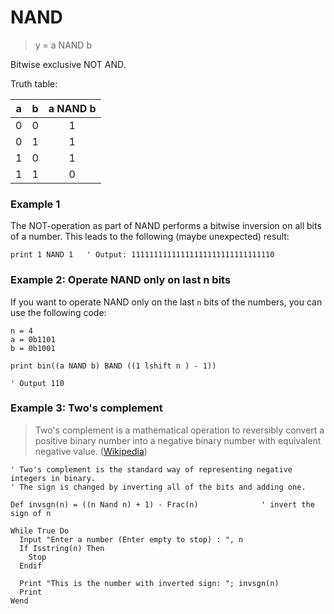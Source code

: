 # NAND

> y = a NAND b

Bitwise exclusive NOT AND.

Truth table:

| a | b | a NAND b |
|:-:|:-:|:--------:|
|0  | 0 | 1        |
|0  | 1 | 1        |
|1  | 0 | 1        |
|1  | 1 | 0        |


### Example 1

The NOT-operation as part of NAND performs a bitwise inversion on all bits of a number. This leads to the following (maybe unexpected) result: 

```
print 1 NAND 1   ' Output: 11111111111111111111111111111110
```

### Example 2: Operate NAND only on last n bits

If you want to operate NAND only on the last `n` bits of the numbers, you can use the following code:

```
n = 4
a = 0b1101
b = 0b1001

print bin((a NAND b) BAND ((1 lshift n ) - 1)) 

' Output 110
```

### Example 3: Two's complement

> Two's complement is a mathematical operation to reversibly convert
> a positive binary number into a negative binary number with equivalent negative value. ([Wikipedia](https://en.wikipedia.org/wiki/Two%27s_complement))

```
' Two's complement is the standard way of representing negative integers in binary. 
' The sign is changed by inverting all of the bits and adding one.

Def invsgn(n) = ((n Nand n) + 1) - Frac(n)              ' invert the sign of n

While True Do
  Input "Enter a number (Enter empty to stop) : ", n
  If Isstring(n) Then
    Stop
  Endif
  
  Print "This is the number with inverted sign: "; invsgn(n)
  Print
Wend
```



